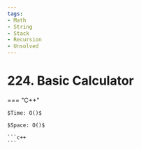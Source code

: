 ```yaml
---
tags:
- Math
- String
- Stack
- Recursion
- Unsolved
---
```



# 224. Basic Calculator

=== "C++"

    $Time: O()$

    $Space: O()$

    ```c++
    ```